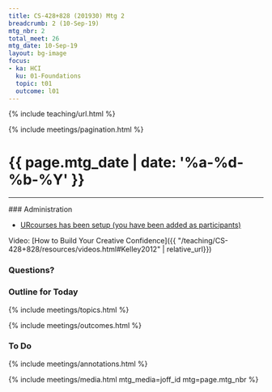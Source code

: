```yaml
---
title: CS-428+828 (201930) Mtg 2
breadcrumb: 2 (10-Sep-19)
mtg_nbr: 2
total_meet: 26
mtg_date: 10-Sep-19
layout: bg-image
focus:
- ka: HCI
  ku: 01-Foundations
  topic: t01
  outcome: l01
---
```

{% include teaching/url.html %}

{% include meetings/pagination.html %}
<h1 class="text-center">
  {{ page.mtg_date | date: '%a-%d-%b-%Y' }}
</h1>
<hr />
### Administration

* [URcourses has been setup (you have been added as participants)](https://urcourses.uregina.ca/course/view.php?id=2084)

Video: [How to Build Your Creative Confidence]({{ "/teaching/CS-428+828/resources/videos.html#Kelley2012" | relative_url}})

### Questions?

### Outline for Today

{% include meetings/topics.html %}

{% include meetings/outcomes.html %}

### To Do

{% include meetings/annotations.html %}

{% include meetings/media.html mtg_media=joff_id mtg=page.mtg_nbr %}
